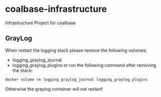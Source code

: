 # coalbase-infrastructure
Infrastructure Project for coalbase


## GrayLog
When restart the logging stack please remove the following volumes: 
- logging_graylog_journal
- logging_graylog_plugins
or run the following command after removing the stack:
```bash
docker volume rm logging_graylog_journal logging_graylog_plugins
```

Otherwise the graylog container will not restart!
